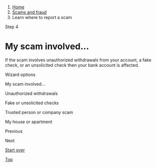 1. [Home](/)
2. [Scams and fraud](/scams-and-fraud)
3. Learn where to report a scam

Step 4

My scam involved...
===================

If the scam involves unauthorized withdrawals from your account, a fake check, or an unsolicited check then your bank account is affected.

Wizard options

My scam involved...

Unauthorized withdrawals

Fake or unsolicited checks

Trusted person or company scam

My house or apartment

Previous

Next

[Start over](/where-report-scams/where-did-scam-take-place#block-usagov-content)

[Top](#main-content)